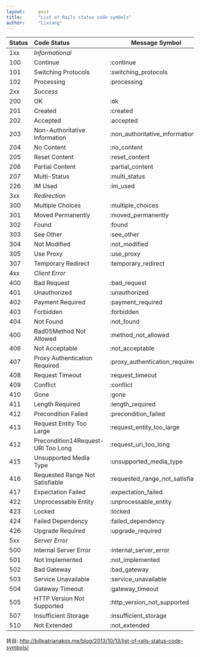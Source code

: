 ```yaml
---
layout:     post
title:      "List of Rails status code symbols"
author:     "Lixiang"
---
```


Status | Code Status | Message Symbol
--------- | :------- | -----------
1xx | *Informational*
100 | Continue | :continue
101 | Switching Protocols | :switching_protocols
102 | Processing | :processing
2xx | *Success*
200 | OK | :ok
201 | Created | :created
202 | Accepted | :accepted
203 | Non-Authoritative Information | :non_authoritative_information
204 | No Content | :no_content
205 | Reset Content | :reset_content
206 | Partial Content | :partial_content
207 | Multi-Status | :multi_status
226 | IM Used | :im_used
3xx | *Redirection*
300 | Multiple Choices | :multiple_choices
301 | Moved Permanently | :moved_permanently
302 | Found | :found
303 | See Other | :see_other
304 | Not Modified | :not_modified
305 | Use Proxy | :use_proxy
307 | Temporary Redirect | :temporary_redirect
4xx | *Client Error*
400 | Bad Request | :bad_request
401 | Unauthorized | :unauthorized
402 | Payment Required | :payment_required
403 | Forbidden | :forbidden
404 | Not Found | :not_found
400 | Bad05Method Not Allowed | :method_not_allowed
406 | Not Acceptable | :not_acceptable
407 | Proxy Authentication Required | :proxy_authentication_required
408 | Request Timeout | :request_timeout
409 | Conflict | :conflict
410 | Gone | :gone
411 | Length Required | :length_required
412 | Precondition Failed | :precondition_failed
413 | Request Entity Too Large | :request_entity_too_large
412 | Precondition14Request-URI Too Long | :request_uri_too_long
415 | Unsupported Media Type | :unsupported_media_type
416 | Requested Range Not Satisfiable | :requested_range_not_satisfiable
417 | Expectation Failed | :expectation_failed
422 | Unprocessable Entity | :unprocessable_entity
423 | Locked | :locked
424 | Failed Dependency | :failed_dependency
426 | Upgrade Required | :upgrade_required
5xx | *Server Error*
500 | Internal Server Error | :internal_server_error
501 | Not Implemented | :not_implemented
502 | Bad Gateway | :bad_gateway
503 | Service Unavailable | :service_unavailable
504 | Gateway Timeout | :gateway_timeout
505 | HTTP Version Not Supported | :http_version_not_supported
507 | Insufficient Storage | :insufficient_storage
510 | Not Extended | :not_extended

 转自: http://billpatrianakos.me/blog/2013/10/13/list-of-rails-status-code-symbols/
